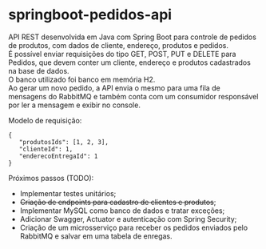 # springboot-pedidos-api
API REST desenvolvida em Java com Spring Boot para controle de pedidos de produtos, com dados de cliente, endereço, produtos e pedidos.\
É possível enviar requisições do tipo GET, POST, PUT e DELETE para Pedidos, que devem conter um cliente, endereço e produtos cadastrados na base de dados.\
O banco utilizado foi banco em memória H2.\
Ao gerar um novo pedido, a API envia o mesmo para uma fila de mensagens do RabbitMQ e também conta com um consumidor responsável por ler a mensagem e exibir no console.

Modelo de requisição:
```
{
   "produtosIds": [1, 2, 3],
   "clienteId": 1,
   "enderecoEntregaId": 1
}
```


Próximos passos (TODO):
- Implementar testes unitários;
- ~~Criação de endpoints para cadastro de clientes e produtos~~;
- Implementar MySQL como banco de dados e tratar exceções;
- Adicionar Swagger, Actuator e autenticação com Spring Security;
- Criação de um microsserviço para receber os pedidos enviados pelo RabbitMQ e salvar em uma tabela de enregas.
